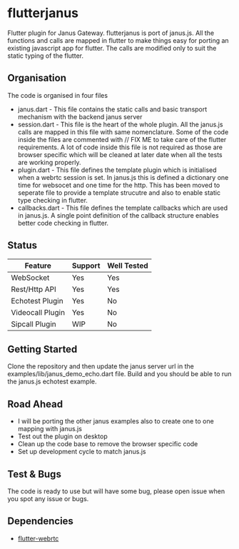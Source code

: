 # flutterjanus

Flutter plugin for Janus Gateway. flutterjanus is port of janus.js. All the functions and calls are mapped in flutter to make things easy for porting an existing javascript app for flutter. The calls are modified only to suit the static typing of the flutter.

## Organisation

The code is organised in four files

- janus.dart - This file contains the static calls and basic transport mechanism with the backend janus server
- session.dart - This file is the heart of the whole plugin. All the janus.js calls are mapped in this file with same nomenclature. Some of the code inside the files are commented with // FIX ME to take care of the flutter requirements. A lot of code inside this file is not required as those are browser specific which will be cleaned at later date when all the tests are working properly.
- plugin.dart - This file defines the template plugin which is initialised when a webrtc session is set. In janus.js this is defined a dictionary one time for websocet and one time for the http. This has been moved to seperate file to provide a template strucutre and also to enable static type checking in flutter.
- callbacks.dart - This file defines the template callbacks which are used in janus.js. A single point definition of the callback structure enables better code checking in flutter.

## Status

| Feature          | Support | Well Tested |
| ---------------- | ------- | ----------- |
| WebSocket        | Yes     | Yes         |
| Rest/Http API    | Yes     | Yes         |
| Echotest Plugin  | Yes     | No          |
| Videocall Plugin | Yes     | No          |
| Sipcall Plugin   | WIP     | No          |

## Getting Started

Clone the repository and then update the janus server url in the examples/lib/janus_demo_echo.dart file. Build and you should be able to run the janus.js echotest example.

## Road Ahead

- I will be porting the other janus examples also to create one to one mapping with janus.js
- Test out the plugin on desktop
- Clean up the code base to remove the browser specific code
- Set up development cycle to match janus.js

## Test & Bugs

The code is ready to use but will have some bug, please open issue when you spot any issue or bugs.

## Dependencies

- [flutter-webrtc](https://github.com/flutter-webrtc/flutter-webrtc)
